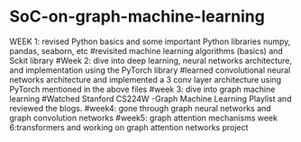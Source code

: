 # SoC-on-graph-machine-learning

WEEK 1: revised Python basics and some important Python libraries numpy, pandas, seaborn, etc
#revisited machine learning algorithms (basics) and Sckit library
#Week 2: dive into deep learning, neural  networks architecture, and implementation using the PyTorch library
#learned convolutional neural networks architecture and implemented a 3 conv layer architecture using PyTorch mentioned in the above files
#week 3: dive into graph machine learning
#Watched Stanford CS224W -Graph Machine Learning Playlist and reviewed the blogs.
#week4: gone through graph neural networks and graph convolution networks
#week5: graph attention mechanisms
week 6:transformers and working on graph attention networks project

